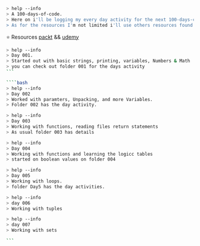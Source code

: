 ````bash
> help --info
> A 100-days-of-code.
> Here on i'll be logging my every day activity for the next 100-days-challenge.
> As for the resources I'm not limited i'll use others resources found online on my journey.

````
⭐ Resources [packt](https://www.packtpub.com/product/python-automation-cookbook-second-edition/9781800207080) && [udemy](https://www.udemy.com/course/100-days-of-code/)

````bash
> help --info
> Day 001.
> Started out with basic strings, printing, variables, Numbers & Math
> you can check out folder 001 for the days activity
```

````bash
> help --info
> Day 002
> Worked with paramters, Unpacking, and more Variables.
> Folder 002 has the day activity.
````

````bash
> help --info
> Day 003 
> Working with functions, reading files return statements
> As usual folder 003 has details
````

````bash
> help --info
> Day 004
> Working with functions and learning the logicc tables
> started on boolean values on folder 004
````

````bash
> help --info
> Day 005
> Working with loops.
> folder Day5 has the day activities.
````

````bash
> help --info
> day 006
> Working with tuples

````
````bash
> help --info 
> day 007
> Working with sets

```
